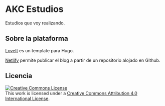 # AKC Estudios

Estudios que voy realizando.

## Sobre la plataforma

[LoveIt](https://hugoloveit.com/) es un template para Hugo.

[Netlify](https://www.netlify.com/) permite publicar el blog a partir de un repositorio alojado en Github.

## Licencia

<a rel="license" href="http://creativecommons.org/licenses/by/4.0/"><img alt="Creative Commons License" style="border-width:0" src="https://i.creativecommons.org/l/by/4.0/88x31.png" /></a><br />This work is licensed under a <a rel="license" href="http://creativecommons.org/licenses/by/4.0/">Creative Commons Attribution 4.0 International License</a>.
